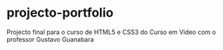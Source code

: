 # projecto-portfolio
Projecto final para o curso de HTML5 e CSS3 do Curso em Video com o professor Gustavo Guanabara
